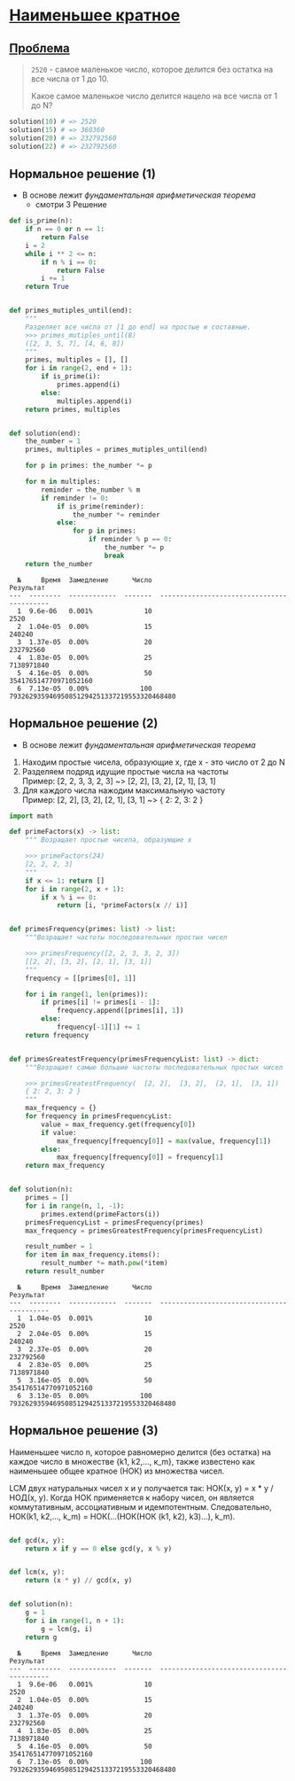 # [Наименьшее кратное](TODO)

## [Проблема](https://euler.jakumo.org/problems/view/4.html)

> `2520` - самое маленькое число, которое делится без остатка на все числа от 1 до 10.
>
> Какое самое маленькое число делится нацело на все числа от 1 до N?

``` python
solution(10) # => 2520
solution(15) # => 360360
solution(20) # => 232792560
solution(22) # => 232792560
```

## Нормальное решение (1)

- В основе лежит *фундаментальная арифметическая теорема* 
    - смотри 3 Решение

``` python
def is_prime(n):
    if n == 0 or n == 1:
        return False
    i = 2
    while i ** 2 <= n:
        if n % i == 0:
            return False
        i += 1
    return True


def primes_mutiples_until(end):
    """
    Разделяет все числа от [1 до end] на простые и составные.
    >>> primes_mutiples_until(8)
    ([2, 3, 5, 7], [4, 6, 8])
    """
    primes, multiples = [], []
    for i in range(2, end + 1):
        if is_prime(i):
            primes.append(i)
        else:
            multiples.append(i)
    return primes, multiples


def solution(end):
    the_number = 1
    primes, multiples = primes_mutiples_until(end)

    for p in primes: the_number *= p

    for m in multiples:
        reminder = the_number % m
        if reminder != 0:
            if is_prime(reminder):
                the_number *= reminder
            else:
                for p in primes:
                    if reminder % p == 0:
                        the_number *= p
                        break
    return the_number

```
```text
  №     Время  Замедление      Число                                   Результат
---  --------  ------------  -------  ------------------------------------------
  1  9.6e-06   0.001%             10                                        2520
  2  1.04e-05  0.00%              15                                      240240
  3  1.37e-05  0.00%              20                                   232792560
  4  1.83e-05  0.00%              25                                  7138971840
  5  4.16e-05  0.00%              50                       354176514770971052160
  6  7.13e-05  0.00%             100  793262935946950851294251337219553320468480
```


## Нормальное решение (2)

- В основе лежит *фундаментальная арифметическая теорема* 

1. Находим простые чисела, образующие х, где x - это число от 2 до N
2. Разделяем подряд идущие простые числа на частоты
    <br> Пример: [2, 2, 3, 3, 2, 3] ~>  [2, 2], [3, 2], [2, 1], [3, 1]
3. Для каждого числа нажодим максимальную частоту
    <br> Пример: [2, 2],  [3, 2],  [2, 1],  [3, 1] ~>  { 2: 2, 3: 2 }

``` python
import math

def primeFactors(x) -> list:
    """ Возращает простые чисела, образующие х

    >>> primeFactors(24)
    [2, 2, 2, 3]
    """
    if x <= 1: return []
    for i in range(2, x + 1):
        if x % i == 0:
            return [i, *primeFactors(x // i)]


def primesFrequency(primes: list) -> list:
    """Возращает частоты последовательных простых чисел

    >>> primesFrequency([2, 2, 3, 3, 2, 3])
    [[2, 2], [3, 2], [2, 1], [3, 1]]
    """
    frequency = [[primes[0], 1]]

    for i in range(1, len(primes)):
        if primes[i] != primes[i - 1]:
            frequency.append([primes[i], 1])
        else:
            frequency[-1][1] += 1
    return frequency


def primesGreatestFrequency(primesFrequencyList: list) -> dict:
    """Возращает самые большие частоты последовательных простых чисел

    >>> primesGreatestFrequency(  [2, 2],  [3, 2],  [2, 1],  [3, 1])
    { 2: 2, 3: 2 }
    """
    max_frequency = {}
    for frequency in primesFrequencyList:
        value = max_frequency.get(frequency[0])
        if value:
            max_frequency[frequency[0]] = max(value, frequency[1])
        else:
            max_frequency[frequency[0]] = frequency[1]
    return max_frequency


def solution(n):
    primes = []
    for i in range(n, 1, -1):
        primes.extend(primeFactors(i))
    primesFrequencyList = primesFrequency(primes)
    max_frequency = primesGreatestFrequency(primesFrequencyList)

    result_number = 1
    for item in max_frequency.items():
        result_number *= math.pow(*item)
    return result_number
```
```text
  №     Время  Замедление      Число                                   Результат
---  --------  ------------  -------  ------------------------------------------
  1  1.04e-05  0.001%             10                                        2520
  2  2.04e-05  0.00%              15                                      240240
  3  2.37e-05  0.00%              20                                   232792560
  4  2.83e-05  0.00%              25                                  7138971840
  5  3.16e-05  0.00%              50                       354176514770971052160
  6  3.13e-05  0.00%             100  793262935946950851294251337219553320468480
```


## Нормальное решение (3)

Наименьшее число n, которое равномерно делится (без остатка) на каждое число в множестве {k1, k2,..., к_m},
также известено как наименьшее общее кратное (НОК) из множества чисел.
 
LCM двух натуральных чисел x и y получается так: НОК(x, y) = x * y / НОД(x, y).
Когда НОК применяется к набору чисел, он является коммутативным, ассоциативным и идемпотентным.
Следовательно, НОК(k1, k2,..., k_m) = НОК(...(НОК(НОК (k1, k2), k3)...), k_m).

```python

def gcd(x, y):
    return x if y == 0 else gcd(y, x % y)


def lcm(x, y):
    return (x * y) // gcd(x, y)


def solution(n):
    g = 1
    for i in range(1, n + 1):
        g = lcm(g, i)
    return g
```
```text
  №     Время  Замедление      Число                                   Результат
---  --------  ------------  -------  ------------------------------------------
  1  9.6e-06   0.001%             10                                        2520
  2  1.04e-05  0.00%              15                                      240240
  3  1.37e-05  0.00%              20                                   232792560
  4  1.83e-05  0.00%              25                                  7138971840
  5  4.16e-05  0.00%              50                       354176514770971052160
  6  7.13e-05  0.00%             100  793262935946950851294251337219553320468480
```